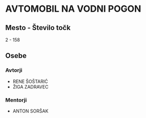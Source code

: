 # AVTOMOBIL NA VODNI POGON
## Mesto - Število točk
2 - 158
## Osebe
### Avtorji
 * RENE ŠOŠTARIĆ
 * ŽIGA ZADRAVEC
### Mentorji
 * ANTON SORŠAK